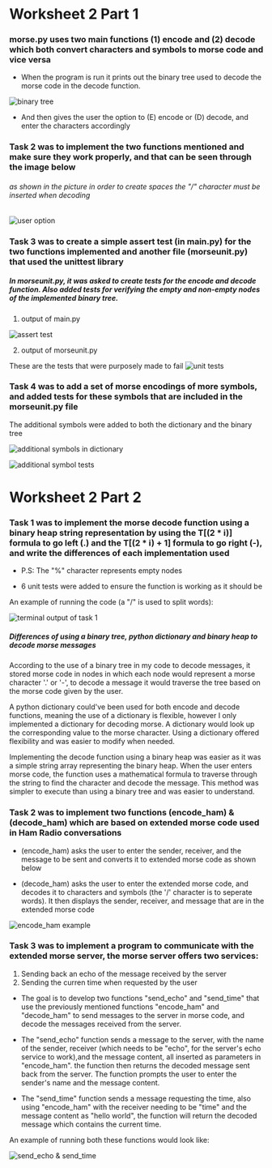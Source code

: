 # Worksheet 2 Part 1


### morse.py uses two main functions (1) encode and (2) decode which both convert characters and symbols to morse code and vice versa

* When the program is run it prints out the binary tree used to decode the morse code in the decode function.

![binary tree](./binary-tree.png)

* And then gives the user the option to (E) encode or (D) decode, and enter the characters accordingly 



### Task 2 was to implement the two functions mentioned and make sure they work properly, and that can be seen through the image below

###### as shown in the picture in order to create spaces the "/" character must be inserted when decoding
![user option](./terminal-output.png)



### Task 3 was to create a simple assert test (in main.py) for the two functions implemented and another file (morseunit.py) that used the unittest library


##### In morseunit.py, it was asked to create tests for the encode and decode function. Also added tests for verifying the empty and non-empty nodes of the implemented binary tree.

1. output of main.py

![assert test](./assert-test.png)

2. output of morseunit.py

These are the tests that were purposely made to fail
![unit tests](./unit-test.png)



### Task 4 was to add a set of morse encodings of more symbols, and added tests for these symbols that are included in the morseunit.py file

The additional symbols were added to both the dictionary and the binary tree

![additional symbols in dictionary](./additional-symbols.png)

![additional symbol tests](./additional-symbols-test.png)

# Worksheet 2 Part 2

### Task 1 was to implement the morse decode function using a binary heap string representation by using the T[(2 * i)] formula to go left (.) and the T[(2 * i) + 1] formula to go right (-), and write the differences of each implementation used

* P.S: The "%" character represents empty nodes

* 6 unit tests were added to ensure the function is working as it should be

An example of running the code (a "/" is used to split words):


![terminal output of task 1](./terminal-output2.png)

##### Differences of using a binary tree, python dictionary and binary heap to decode morse messages

According to the use of a binary tree in my code to decode messages, it stored morse code in nodes in which each node would represent a morse character '.' or '-', to decode a message it would traverse the tree based on the morse code given by the user. 

A python dictionary could've been used for both encode and decode functions, meaning the use of a dictionary is flexible, however I only implemented a dictionary for decoding morse. A dictionary would look up the corresponding value to the morse character. Using a dictionary offered flexibility and was easier to modify when needed.

Implementing the decode function using a binary heap was easier as it was a simple string array representing the binary heap. When the user enters morse code, the function uses a mathematical formula to traverse through the string to find the character and decode the message. This method was simpler to execute than using a binary tree and was easier to understand.

### Task 2 was to implement two functions (encode_ham) & (decode_ham) which are based on extended morse code used in Ham Radio conversations

* (encode_ham) asks the user to enter the sender, receiver, and the message to be sent and converts it to extended morse code as shown below

* (decode_ham) asks the user to enter the extended morse code, and decodes it to characters and symbols (the '/' character is to seperate words). It then displays the sender, receiver, and message that are in the extended morse code

![encode_ham example](./morse_task2.png)

### Task 3 was to implement a program to communicate with the extended morse server, the morse server offers two services:
1. Sending back an echo of the message received by the server
2. Sending the curren time when requested by the user

* The goal is to develop two functions "send_echo" and "send_time" that use the previously mentioned functions "encode_ham" and "decode_ham" to send messages to the server in morse code, and decode the messages received from the server.

* The "send_echo" function sends a message to the server, with the name of the sender, receiver (which needs to be "echo", for the server's echo service to work),and the message content, all inserted as parameters in "encode_ham". the function then returns the decoded message sent back from the server. The function prompts the user to enter the sender's name and the message content.

* The "send_time" function sends a message requesting the time, also using "encode_ham" with the receiver needing to be "time" and the message content as "hello world", the function will return the decoded message which contains the current time.

An example of running both these functions would look like:

![send_echo & send_time](./morse_task3.png)
